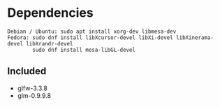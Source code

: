 # Dependencies
```
Debian / Ubuntu: sudo apt install xorg-dev libmesa-dev
Fedora: sudo dnf install libXcursor-devel libXi-devel libXinerama-devel libXrandr-devel
        sudo dnf install mesa-libGL-devel
```

## Included
* glfw-3.3.8
* glm-0.9.9.8
